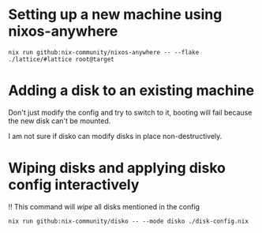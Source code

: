 # Setting up a new machine using nixos-anywhere

```
nix run github:nix-community/nixos-anywhere -- --flake ./lattice/#lattice root@target
```

# Adding a disk to an existing machine
Don't just modify the config and try to switch to it, booting will fail because the new disk can't be mounted.

I am not sure if disko can modify disks in place non-destructively.

# Wiping disks and applying disko config interactively
‼️  This command will *wipe* all disks mentioned in the config
```
nix run github:nix-community/disko -- --mode disko ./disk-config.nix
```
